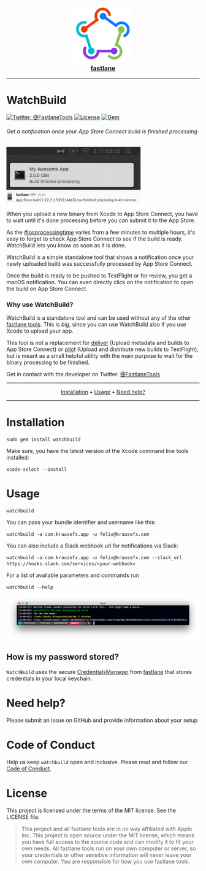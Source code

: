 <h3 align="center">
  <a href="https://github.com/fastlane/fastlane/tree/master/fastlane">
    <img src=".assets/fastlane.png" width="150" />
    <br />
    fastlane
  </a>
</h3>

-------

WatchBuild
============

[![Twitter: @FastlaneTools](https://img.shields.io/badge/contact-@FastlaneTools-blue.svg?style=flat)](https://twitter.com/FastlaneTools)
[![License](https://img.shields.io/badge/license-MIT-green.svg?style=flat)](https://github.com/fastlane/watchbuild/blob/master/LICENSE)
[![Gem](https://img.shields.io/gem/v/watchbuild.svg?style=flat)](http://rubygems.org/gems/watchbuild)

###### Get a notification once your App Store Connect build is finished processing

<img src=".assets/screenshot.png" width=350>
<br>
<img src=".assets/slack-screenshot.png" width=350>

When you upload a new binary from Xcode to App Store Connect, you have to wait until it's done processing before you can submit it to the App Store.

As the [#iosprocessingtime](https://twitter.com/search?q=%23iosprocessingtime) varies from a few minutes to multiple hours, it's easy to forget to check App Store Connect to see if the build is ready. WatchBuild lets you know as soon as it is done.

WatchBuild is a simple standalone tool that shows a notification once your newly uploaded build was successfully processed by App Store Connect.

Once the build is ready to be pushed to TestFlight or for review, you get a macOS notification. You can even directly click on the notification to open the build on App Store Connect.

### Why use WatchBuild?

WatchBuild is a standalone tool and can be used without any of the other [fastlane tools](https://fastlane.tools). This is *big*, since you can use WatchBuild also if you use Xcode to upload your app.

This tool is not a replacement for [deliver](https://github.com/fastlane/fastlane/tree/master/deliver) (Upload metadata and builds to App Store Connect) or [pilot](https://github.com/fastlane/fastlane/tree/master/pilot) (Upload and distribute new builds to TestFlight), but is meant as a small helpful utility with the main purpose to wait for the binary processing to be finished.

Get in contact with the developer on Twitter: [@FastlaneTools](https://twitter.com/FastlaneTools)

-------
<p align="center">
    <a href="#installation">Installation</a> &bull;
    <a href="#usage">Usage</a> &bull;
    <a href="#need-help">Need help?</a>
</p>

-------

# Installation

    sudo gem install watchbuild

Make sure, you have the latest version of the Xcode command line tools installed:

    xcode-select --install

# Usage

    watchbuild

You can pass your bundle identifier and username like this:

    watchbuild -a com.krausefx.app -u felix@krausefx.com

You can also include a Slack webhook url for notifications via Slack:

    watchbuild -a com.krausefx.app -u felix@krausefx.com --slack_url https://hooks.slack.com/services/<your-webhook>

For a list of available parameters and commands run

    watchbuild --help

<img src=".assets/terminal.png">

## How is my password stored?

`WatchBuild` uses the secure [CredentialsManager](https://github.com/fastlane/fastlane/tree/master/credentials_manager) from [fastlane](https://fastlane.tools) that stores credentials in your local keychain.

# Need help?
Please submit an issue on GitHub and provide information about your setup

# Code of Conduct
Help us keep `watchbuild` open and inclusive. Please read and follow our [Code of Conduct](https://github.com/fastlane/fastlane/blob/master/CODE_OF_CONDUCT.md).

# License
This project is licensed under the terms of the MIT license. See the LICENSE file.

> This project and all fastlane tools are in no way affiliated with Apple Inc. This project is open source under the MIT license, which means you have full access to the source code and can modify it to fit your own needs. All fastlane tools run on your own computer or server, so your credentials or other sensitive information will never leave your own computer. You are responsible for how you use fastlane tools.
